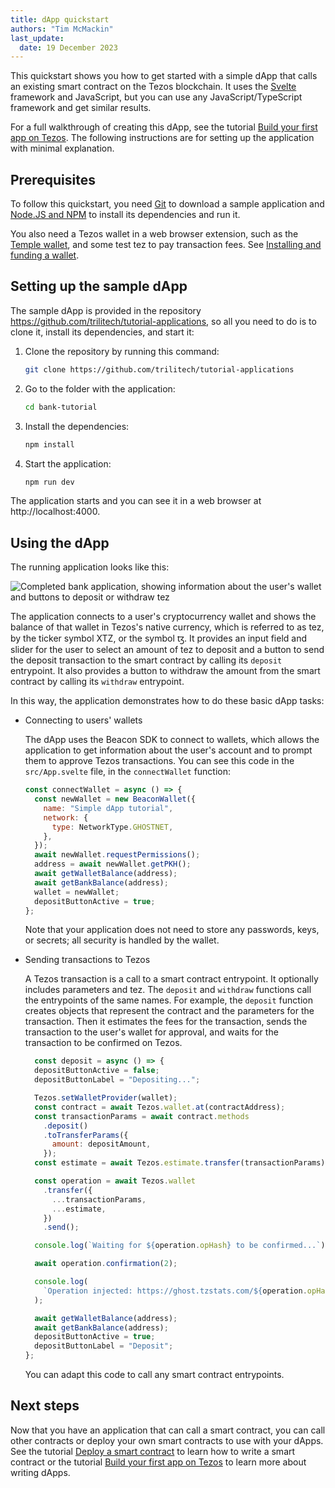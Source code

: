 ```yaml
---
title: dApp quickstart
authors: "Tim McMackin"
last_update:
  date: 19 December 2023
---
```


This quickstart shows you how to get started with a simple dApp that calls an existing smart contract on the Tezos blockchain.
It uses the [Svelte](https://svelte.dev/) framework and JavaScript, but you can use any JavaScript/TypeScript framework and get similar results.

For a full walkthrough of creating this dApp, see the tutorial [Build your first app on Tezos](../tutorials/build-your-first-app).
The following instructions are for setting up the application with minimal explanation.

## Prerequisites

To follow this quickstart, you need [Git](https://github.com/) to download a sample application and [Node.JS and NPM](https://nodejs.org/) to install its dependencies and run it.

You also need a Tezos wallet in a web browser extension, such as the [Temple wallet](https://templewallet.com/), and some test tez to pay transaction fees.
See [Installing and funding a wallet](../developing/wallet-setup).

## Setting up the sample dApp

The sample dApp is provided in the repository https://github.com/trilitech/tutorial-applications, so all you need to do is to clone it, install its dependencies, and start it:

1. Clone the repository by running this command:

   ```bash
   git clone https://github.com/trilitech/tutorial-applications
   ```

1. Go to the folder with the application:

   ```bash
   cd bank-tutorial
   ```

1. Install the dependencies:

   ```bash
   npm install
   ```

1. Start the application:

   ```bash
   npm run dev
   ```

The application starts and you can see it in a web browser at http://localhost:4000.

## Using the dApp

The running application looks like this:

![Completed bank application, showing information about the user's wallet and buttons to deposit or withdraw tez](/img/tutorials/bank-app-complete.png)

The application connects to a user's cryptocurrency wallet and shows the balance of that wallet in Tezos's native currency, which is referred to as tez, by the ticker symbol XTZ, or the symbol ꜩ.
It provides an input field and slider for the user to select an amount of tez to deposit and a button to send the deposit transaction to the smart contract by calling its `deposit` entrypoint.
It also provides a button to withdraw the amount from the smart contract by calling its `withdraw` entrypoint.

In this way, the application demonstrates how to do these basic dApp tasks:

- Connecting to users' wallets

  The dApp uses the Beacon SDK to connect to wallets, which allows the application to get information about the user's account and to prompt them to approve Tezos transactions.
  You can see this code in the `src/App.svelte` file, in the `connectWallet` function:

  ```javascript
  const connectWallet = async () => {
    const newWallet = new BeaconWallet({
      name: "Simple dApp tutorial",
      network: {
        type: NetworkType.GHOSTNET,
      },
    });
    await newWallet.requestPermissions();
    address = await newWallet.getPKH();
    await getWalletBalance(address);
    await getBankBalance(address);
    wallet = newWallet;
    depositButtonActive = true;
  };
  ```

  Note that your application does not need to store any passwords, keys, or secrets; all security is handled by the wallet.

- Sending transactions to Tezos

  A Tezos transaction is a call to a smart contract entrypoint.
  It optionally includes parameters and tez.
  The `deposit` and `withdraw` functions call the entrypoints of the same names.
  For example, the `deposit` function creates objects that represent the contract and the parameters for the transaction.
  Then it estimates the fees for the transaction, sends the transaction to the user's wallet for approval, and waits for the transaction to be confirmed on Tezos.

  ```javascript
    const deposit = async () => {
    depositButtonActive = false;
    depositButtonLabel = "Depositing...";

    Tezos.setWalletProvider(wallet);
    const contract = await Tezos.wallet.at(contractAddress);
    const transactionParams = await contract.methods
      .deposit()
      .toTransferParams({
        amount: depositAmount,
      });
    const estimate = await Tezos.estimate.transfer(transactionParams);

    const operation = await Tezos.wallet
      .transfer({
        ...transactionParams,
        ...estimate,
      })
      .send();

    console.log(`Waiting for ${operation.opHash} to be confirmed...`);

    await operation.confirmation(2);

    console.log(
      `Operation injected: https://ghost.tzstats.com/${operation.opHash}`
    );

    await getWalletBalance(address);
    await getBankBalance(address);
    depositButtonActive = true;
    depositButtonLabel = "Deposit";
  };
  ```

  You can adapt this code to call any smart contract entrypoints.

## Next steps

Now that you have an application that can call a smart contract, you can call other contracts or deploy your own smart contracts to use with your dApps.
See the tutorial [Deploy a smart contract](../tutorials/smart-contract) to learn how to write a smart contract or the tutorial [Build your first app on Tezos](../tutorials/build-your-first-app) to learn more about writing dApps.
